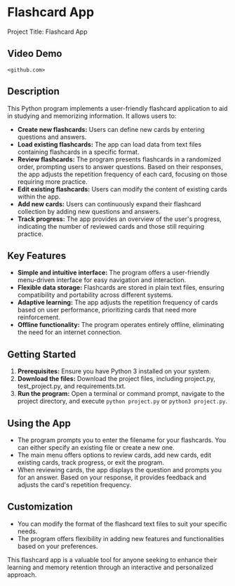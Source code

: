 # Flashcard App

Project Title: Flashcard App

## Video Demo

` <github.com> `

## Description

This Python program implements a user-friendly flashcard application to aid in studying and memorizing information. It allows users to:

* **Create new flashcards:** Users can define new cards by entering questions and answers.
* **Load existing flashcards:** The app can load data from text files containing flashcards in a specific format.
* **Review flashcards:** The program presents flashcards in a randomized order, prompting users to answer questions. Based on their responses, the app adjusts the repetition frequency of each card, focusing on those requiring more practice.
* **Edit existing flashcards:** Users can modify the content of existing cards within the app.
* **Add new cards:** Users can continuously expand their flashcard collection by adding new questions and answers.
* **Track progress:** The app provides an overview of the user's progress, indicating the number of reviewed cards and those still requiring practice.

## Key Features

* **Simple and intuitive interface:** The program offers a user-friendly menu-driven interface for easy navigation and interaction.
* **Flexible data storage:** Flashcards are stored in plain text files, ensuring compatibility and portability across different systems.
* **Adaptive learning:** The app adjusts the repetition frequency of cards based on user performance, prioritizing cards that need more reinforcement.
* **Offline functionality:** The program operates entirely offline, eliminating the need for an internet connection.

## Getting Started

1. **Prerequisites:** Ensure you have Python 3 installed on your system.
2. **Download the files:** Download the project files, including project.py, test_project.py, and requirements.txt.
3. **Run the program:** Open a terminal or command prompt, navigate to the project directory, and execute `python project.py` or `python3 project.py`.

## Using the App

* The program prompts you to enter the filename for your flashcards. You can either specify an existing file or create a new one.
* The main menu offers options to review cards, add new cards, edit existing cards, track progress, or exit the program.
* When reviewing cards, the app displays the question and prompts you for an answer. Based on your response, it provides feedback and adjusts the card's repetition frequency.

## Customization

* You can modify the format of the flashcard text files to suit your specific needs.
* The program offers flexibility in adding new features and functionalities based on your preferences.

This flashcard app is a valuable tool for anyone seeking to enhance their learning and memory retention through an interactive and personalized approach.
